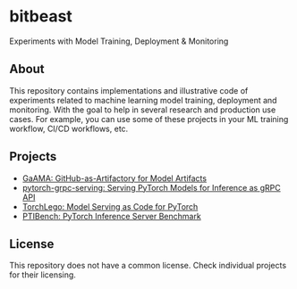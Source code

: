 # bitbeast
Experiments with Model Training, Deployment & Monitoring

## About
This repository contains implementations and illustrative code of experiments related to machine learning 
model training, deployment and monitoring. With the goal to help in several research and production use cases. 
For example, you can use some of these projects in your ML training workflow, CI/CD workflows, etc.

## Projects
- [GaAMA: GitHub-as-Artifactory for Model Artifacts](gaama)
- [pytorch-grpc-serving: Serving PyTorch Models for Inference as gRPC API](pytorch-grpc-serving)
- [TorchLego: Model Serving as Code for PyTorch](torchlego)
- [PTIBench: PyTorch Inference Server Benchmark](ptibench)

## License
This repository does not have a common license. Check individual projects for their licensing.